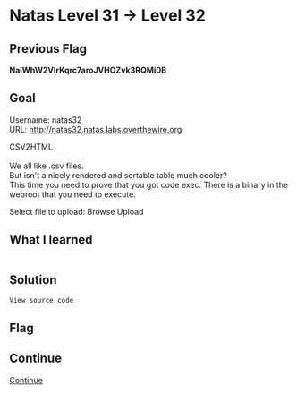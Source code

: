 # Natas Level 31 → Level 32

## Previous Flag
<b>NaIWhW2VIrKqrc7aroJVHOZvk3RQMi0B</b>

## Goal
Username: natas32<br>
URL: http://natas32.natas.labs.overthewire.org<br>

CSV2HTML<br><br>
We all like .csv files.<br>
But isn't a nicely rendered and sortable table much cooler?<br>
This time you need to prove that you got code exec. There is a binary in the webroot that you need to execute.<br>

Select file to upload: Browse Upload

## What I learned
```

```

## Solution
```
View source code

```

## Flag

## Continue
[Continue](/overthewire/Natas3233.md)
